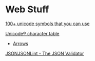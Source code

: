 # Web Stuff

[100+ unicode symbols that you can use](https://tutorialzine.com/2014/12/you-dont-need-icons-here-are-100-unicode-symbols-that-you-can-use)

[Unicode® character table](https://unicode-table.com/en/#control-character)
 - [Arrows](https://unicode-table.com/en/sets/arrows-symbols/)

[JSONJSONLint - The JSON Validator](https://jsonlint.com/)
